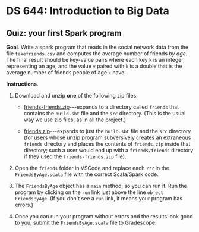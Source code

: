 # DS 644: Introduction to Big Data

## Quiz: your first Spark program

**Goal**. Write a spark program that reads in the social network data from the file `fakefriends.csv` 
and computes the average number of friends *by age*.  The final result should be key-value pairs where
each key `k` is an integer, representing an age, and the value `v` paired with `k` is a double that
is the average number of friends people of age `k` have.

**Instructions**.

1.  Download and unzip **one** of the following zip files:

    -  [friends-friends.zip](friends-friends.zip)---expands to a directory called `friends` that contains the `build.sbt` file and the `src` directory. (This is the usual way we use zip files, as in all the project.)

    -  [friends.zip](friends.zip)---expands to just the `build.sbt` file and the `src` directory (for users whose unzip program subversively creates an extraneous `friends` directory and places the contents of `friends.zip` inside that directory; such a user would end up with a `friends/friends` directory if they used the `friends-friends.zip` file).

2.  Open the `friends` folder in VSCode and replace each `???` in the `FriendsByAge.scala` file with the correct Scala/Spark code.

3.  The `FriendsByAge` object has a `main` method, so you can run it.  Run the program by clicking on the `run`  link just above the line `object FriendsByAge`.  (If you don't see a `run` link, it means your program has errors.)

4.  Once you can run your program without errors and the results look good to you, submit the `FriendsByAge.scala` file to Gradescope.


